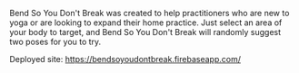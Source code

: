Bend So You Don't Break was created to help practitioners who are new to yoga or are looking to expand their home practice. Just select an area of your body to target, and Bend So You Don't Break will randomly suggest two poses for you to try.

Deployed site: https://bendsoyoudontbreak.firebaseapp.com/

